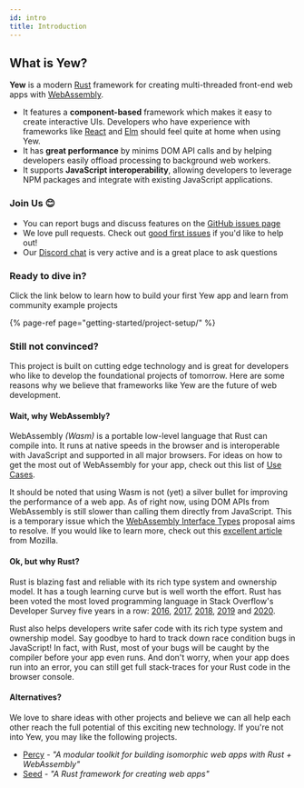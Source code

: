 ```yaml
---
id: intro
title: Introduction
---
```


## What is Yew?

**Yew** is a modern [Rust](https://www.rust-lang.org/) framework for creating multi-threaded front-end web apps with [WebAssembly](https://webassembly.org/).

* It features a **component-based** framework which makes it easy to create interactive UIs. Developers who have experience with frameworks like [React](https://reactjs.org/) and [Elm](https://elm-lang.org/) should feel quite at home when using Yew.
* It has **great performance** by minims DOM API calls and by helping developers easily offload processing to background web workers.
* It supports **JavaScript interoperability**, allowing developers to leverage NPM packages and integrate with existing JavaScript applications.

### Join Us 😊

* You can report bugs and discuss features on the [GitHub issues page](https://github.com/yewstack/yew/issues)
* We love pull requests. Check out [good first issues](https://github.com/yewstack/yew/issues?q=is%3Aopen+is%3Aissue+label%3A%22good+first+issue%22) if you'd like to help out!
* Our [Discord chat](https://discord.gg/VQck8X4) is very active and is a great place to ask questions

### Ready to dive in?

Click the link below to learn how to build your first Yew app and learn from community example projects

{% page-ref page="getting-started/project-setup/" %}

### Still not convinced?

This project is built on cutting edge technology and is great for developers who like to develop the foundational projects of tomorrow. Here are some reasons why we believe that frameworks like Yew are the future of web development.

#### Wait, why WebAssembly?

WebAssembly _\(Wasm\)_ is a portable low-level language that Rust can compile into. It runs at native speeds in the browser and is interoperable with JavaScript and supported in all major browsers. For ideas on how to get the most out of WebAssembly for your app, check out this list of [Use Cases](https://webassembly.org/docs/use-cases/).

It should be noted that using Wasm is not \(yet\) a silver bullet for improving the performance of a web app. As of right now, using DOM APIs from WebAssembly is still slower than calling them directly from JavaScript. This is a temporary issue which the [WebAssembly Interface Types](https://github.com/WebAssembly/interface-types/blob/master/proposals/interface-types/Explainer.md) proposal aims to resolve. If you would like to learn more, check out this [excellent article](https://hacks.mozilla.org/2019/08/webassembly-interface-types/) from Mozilla.

#### Ok, but why Rust?

Rust is blazing fast and reliable with its rich type system and ownership model. It has a tough learning curve but is well worth the effort. Rust has been voted the most loved programming language in Stack Overflow's Developer Survey five years in a row: [2016](https://insights.stackoverflow.com/survey/2016#technology-most-loved-dreaded-and-wanted), [2017](https://insights.stackoverflow.com/survey/2017#most-loved-dreaded-and-wanted), [2018](https://insights.stackoverflow.com/survey/2018#technology-_-most-loved-dreaded-and-wanted-languages), [2019](https://insights.stackoverflow.com/survey/2019#technology-_-most-loved-dreaded-and-wanted-languages) and [2020](https://insights.stackoverflow.com/survey/2020#most-loved-dreaded-and-wanted).

Rust also helps developers write safer code with its rich type system and ownership model. Say goodbye to hard to track down race condition bugs in JavaScript! In fact, with Rust, most of your bugs will be caught by the compiler before your app even runs. And don't worry, when your app does run into an error, you can still get full stack-traces for your Rust code in the browser console.

#### Alternatives?

We love to share ideas with other projects and believe we can all help each other reach the full potential of this exciting new technology. If you're not into Yew, you may like the following projects.

* [Percy](https://github.com/chinedufn/percy) - _"A modular toolkit for building isomorphic web apps with Rust + WebAssembly"_
* [Seed](https://github.com/seed-rs/seed) - _"A Rust framework for creating web apps"_

